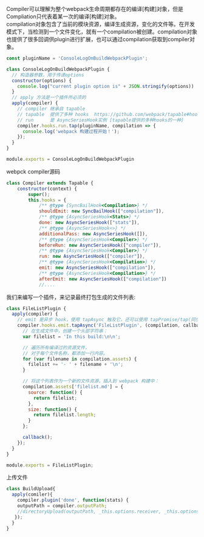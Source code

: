 [](https://blog.csdn.net/a5534789/article/details/88627973)
Compiler可以理解为整个webpack生命周期都存在的编译[构建]对象，但是Compliation只代表着某一次的编译[构建]对象。  
compilation对象包含了当前的模块资源，编译生成资源，变化的文件等。在开发模式下，当检测到一个文件变化，就有一个compilation被创建。compilation对象也提供了很多回调供plugin进行扩展，也可以通过compilation获取到compiler对象。
```javascript
const pluginName = 'ConsoleLogOnBuildWebpackPlugin';

class ConsoleLogOnBuildWebpackPlugin {
  // 构造器参数，用于传递options
  constructor(options) {
    console.log("current plugin option is" + JSON.stringify(options))
  }
  // apply 方法是一个插件所必须的
  apply(compiler) {
    // compiler 继承自 tapable
    // tapable  提供了多种 hooks  https://github.com/webpack/tapable#hook-types
    // run      是 AsyncSeriesHook实例 [tapable提供的多种hooks的一种]
    compiler.hooks.run.tap(pluginName, compilation => {
      console.log('webpack 构建过程开始！');
    });
  }
}

module.exports = ConsoleLogOnBuildWebpackPlugin
```

webpck compiler源码
```javascript
class Compiler extends Tapable {
	constructor(context) {
		super();
		this.hooks = {
			/** @type {SyncBailHook<Compilation>} */
			shouldEmit: new SyncBailHook(["compilation"]),
			/** @type {AsyncSeriesHook<Stats>} */
			done: new AsyncSeriesHook(["stats"]),
			/** @type {AsyncSeriesHook<>} */
			additionalPass: new AsyncSeriesHook([]),
			/** @type {AsyncSeriesHook<Compiler>} */
			beforeRun: new AsyncSeriesHook(["compiler"]),
			/** @type {AsyncSeriesHook<Compiler>} */
			run: new AsyncSeriesHook(["compiler"]),
			/** @type {AsyncSeriesHook<Compilation>} */
			emit: new AsyncSeriesHook(["compilation"]),
			/** @type {AsyncSeriesHook<Compilation>} */
			afterEmit: new AsyncSeriesHook(["compilation"])
			//....
```
我们来编写一个插件，来记录最终打包生成的文件列表:
```javascript
class FileListPlugin {
  apply(compiler) {
    // emit 是异步 hook，使用 tapAsync 触及它，还可以使用 tapPromise/tap(同步)
    compiler.hooks.emit.tapAsync('FileListPlugin', (compilation, callback) => {
      // 在生成文件中，创建一个头部字符串：
      var filelist = 'In this build:\n\n';

      // 遍历所有编译过的资源文件，
      // 对于每个文件名称，都添加一行内容。
      for (var filename in compilation.assets) {
        filelist += '- ' + filename + '\n';
      }

      // 将这个列表作为一个新的文件资源，插入到 webpack 构建中：
      compilation.assets['filelist.md'] = {
        source: function() {
          return filelist;
        },
        size: function() {
          return filelist.length;
        }
      };

      callback();
    });
  }
}

module.exports = FileListPlugin;
```

上传文件
```javascript
class BuildUpload{
  apply(comiler){
    compiler.plugin('done', function(stats) {
    outputPath = compiler.outputPath;
    //directoryUpload(outputPath, _this.options.receiver, _this.options.toPath);
   });
  }
}
```